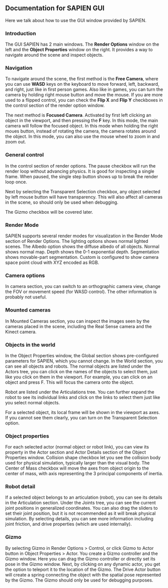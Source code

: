 ## Documentation for SAPIEN GUI
Here we talk about how to use the GUI window provided by SAPIEN.

### Introduction
The GUI SAPIEN has 2 main windows. The **Render Options** window on the left and
the **Object Properties** window on the right. It provides a way to navigate
around the scene and inspect objects.

### Navigation
To navigate around the scene, the first method is the **Free Camera**, where you
can use **WASD** keys on the keyboard to move forward, left, backward, and
right, just like in first person games. Also like in games, you can turn the
camera by holding right mouse button and move the mouse. If you are more used to
a flipped control, you can check the **Flip X** and **Flip Y** checkboxes in the
control section of the render option window.

The next method is **Focused Camera**. Activated by first left clicking an
object in the viewport, and then pressing the **F** key. In this mode, the main
camera will follow the focused object. In this mode when holding the right moues
button, instead of rotating the camera, the camera rotates around the object. In
this mode, you can also use the mouse wheel to zoom in and zoom out.

### General control
In the control section of render options. The pause checkbox will run the render
loop without advancing physics. It is good for inspecting a single frame. When
paused, the single step button shows up to break the render loop once.

Next by selecting the Transparent Selection checkbox, any object selected by
left mouse button will have transparency. This will also affect all cameras in
the scene, so should only be used when debugging.

The Gizmo checkbox will be covered later.

### Render Mode
SAPIEN supports several render modes for visualization in the Render Mode
section of Render Options. The lighting options shows normal lighted scenes. The
Albedo option shows the diffuse albedo of all objects. Normal shows normal map.
Depth shows the 0-1 exponential depth. Segmentation shows movable-part
segmentation. Custom is configured to show camera space point cloud with XYZ
encoded as RGB.

### Camera options
In camera section, you can switch to an orthographic camera view, change the FOV
or movement speed (for WASD control). The other information is probably not
useful.

### Mounted cameras
In Mounted Cameras section, you can inspect the images seen by the cameras
placed in the scene, including the Real Sense camera and the Kinect camera.

### Objects in the world
In the Object Properties window, the Global section shows pre-configured
parameters for SAPIEN, which you cannot change. In the World section, you can
see all objects and robots. The normal objects are listed under the Actors tree,
you can click on the names of the objects to select them, just like you click on
them in the viewport. For example, you can click on an object and press F. This
will focus the camera onto the object.

Robot are listed under the Articulations tree. You can further expand the robot
to see its individual links and click on the links to select them just like you
select normal objects.

For a selected object, its local frame will be shown in the viewport as axes. If
you cannot see them clearly, you can turn on the Transparent Selection option.

### Object properties
For each selected actor (normal object or robot link), you can view its property
in the Actor section and Actor Details section of the Object Properties window.
Collision shape checkbox let you see the collision body used for physical
simulation, typically larger than the visual body. The Center of Mass checkbox
will move the axes from object origin to the center of mass, with axis
representing the 3 principal components of inertia.

### Robot detail
If a selected object belongs to an articulation (robot), you can see its details
in the Articulation section. Under the Joints tree, you can see the current
joint positions in generalized coordinates. You can also drag the sliders to set
their joint position, but it is not recommended as it will break physical
simulation. By selecting details, you can see more information including joint
friction, and drive properties (which are used internally).

### Gizmo
By selecting Gizmo in Render Options > Control, or click Gizmo to Actor button
in Object Properties > Actor. You create a Gizmo controller and the Gizmo
window. Here you can drag the Gizmo controller or directly set its pose in the
Gizmo window. Next, by clicking on any dynamic actor, you get the option to
teleport it to the location of the Gizmo. The Drive Actor button will create a
spring connecting the object with the spatial pose represented by the Gizmo. The
Gizmo should only be used for debugging purposes.
